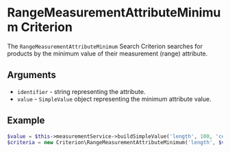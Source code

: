 # RangeMeasurementAttributeMinimum Criterion

The `RangeMeasurementAttributeMinimum` Search Criterion searches for products by the minimum value of their measurement (range) attribute.

## Arguments

-  `identifier` - string representing the attribute.
-  `value` - `SimpleValue` object representing the minimum attribute value.

## Example

``` php
$value = $this->measurementService->buildSimpleValue('length', 100, 'centimeter');
$criteria = new Criterion\RangeMeasurementAttributeMinimum('length', $value);
```
